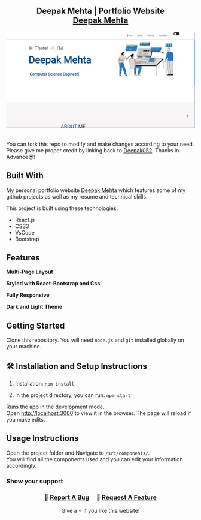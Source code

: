 <h2 align="center">
  Deepak Mehta | Portfolio Website<br/>
  <a href="https://deepak052.github.io/Personal_Portfolio_Website/" target="_blank">Deepak Mehta</a>
</h2>
<div align="center">
  <img alt="Demo" src="./src/assets/readme_img.png" />
</div>

<br/>


You can fork this repo to modify and make changes according to your need. Please give me proper credit by linking back to [Deepak052](https://deepak052.github.io/Personal_Portfolio_Website/). Thanks in Advance😍!

## Built With

My personal portfolio website <a href="https://deepak052.github.io/Personal_Portfolio_Website/" target="_blank">Deepak Mehta</a> which features some of my github projects as well as my resume and technical skills.<br/>

This project is built using these technologies.

- React.js
- CSS3
- VsCode
- Bootstrap

## Features

**Multi-Page Layout**

**Styled with React-Bootstrap and Css**

**Fully Responsive**

**Dark and Light Theme**

## Getting Started

Clone this repository. You will need `node.js` and `git` installed globally on your machine.

## 🛠 Installation and Setup Instructions

1. Installation: `npm install`

2. In the project directory, you can run: `npm start`

Runs the app in the development mode.\
Open [http://localhost:3000](http://localhost:3000) to view it in the browser.
The page will reload if you make edits.

## Usage Instructions

Open the project folder and Navigate to `/src/components/`. <br/>
You will find all the components used and you can edit your information accordingly.

### Show your support

<h3 align="center">
    🔹
    <a href="https://github.com/Deepak052/Personal_Portfolio_Website/issues">Report A Bug</a> &nbsp; &nbsp;
    🔹
    <a href="https://github.com/Deepak052/Personal_Portfolio_Website/issues">Request A Feature</a>

</h3>

<p align="center">
Give a ⭐ if you like this website!
</p>